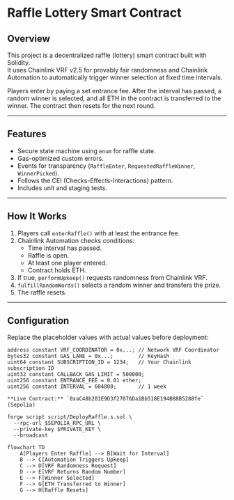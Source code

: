# Raffle Lottery Smart Contract

## Overview
This project is a decentralized raffle (lottery) smart contract built with Solidity.  
It uses Chainlink VRF v2.5 for provably fair randomness and Chainlink Automation to automatically trigger winner selection at fixed time intervals.

Players enter by paying a set entrance fee. After the interval has passed, a random winner is selected, and all ETH in the contract is transferred to the winner. The contract then resets for the next round.

---

## Features
- Secure state machine using `enum` for raffle state.
- Gas-optimized custom errors.
- Events for transparency (`RaffleEnter`, `RequestedRaffleWinner`, `WinnerPicked`).
- Follows the CEI (Checks-Effects-Interactions) pattern.
- Includes unit and staging tests.

---

## How It Works
1. Players call `enterRaffle()` with at least the entrance fee.
2. Chainlink Automation checks conditions:
   - Time interval has passed.
   - Raffle is open.
   - At least one player entered.
   - Contract holds ETH.
3. If true, `performUpkeep()` requests randomness from Chainlink VRF.
4. `fulfillRandomWords()` selects a random winner and transfers the prize.
5. The raffle resets.

---

## Configuration
Replace the placeholder values with actual values before deployment:

```solidity
address constant VRF_COORDINATOR = 0x...; // Network VRF Coordinator
bytes32 constant GAS_LANE = 0x...;        // KeyHash
uint64 constant SUBSCRIPTION_ID = 1234;   // Your Chainlink subscription ID
uint32 constant CALLBACK_GAS_LIMIT = 500000;
uint256 constant ENTRANCE_FEE = 0.01 ether;
uint256 constant INTERVAL = 604800;       // 1 week

**Live Contract:** `0xaC48b201E9D3f27076Da1Bb518E194B88B5288fe` (Sepolia)

forge script script/DeployRaffle.s.sol \
  --rpc-url $SEPOLIA_RPC_URL \
  --private-key $PRIVATE_KEY \
  --broadcast

flowchart TD
    A[Players Enter Raffle] --> B[Wait for Interval]
    B --> C[Automation Triggers Upkeep]
    C --> D[VRF Randomness Request]
    D --> E[VRF Returns Random Number]
    E --> F[Winner Selected]
    F --> G[ETH Transferred to Winner]
    G --> H[Raffle Resets]
